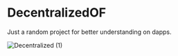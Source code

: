 # DecentralizedOF

Just a random project for better understanding on dapps.

![Decentralized (1)](https://user-images.githubusercontent.com/72463719/173790601-bfbfd813-4d3a-4ebc-b826-5cdc604af589.jpg)
